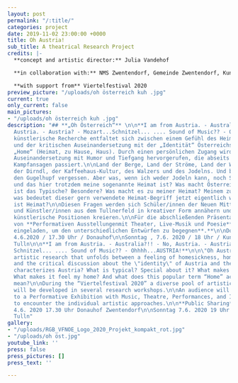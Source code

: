 ```yaml
---
layout: post
permalink: "/:title/"
categories: project
date: 2019-11-02 23:00:00 +0000
title: Oh Austria!
sub_title: A theatrical Research Project
credits: |-
  **concept and artistic director:** Julia Vandehof

  **in collaboration with:** NMS Zwentendorf, Gemeinde Zwentendorf, Kunstwerkstatt Tulln, artists from Tulln

  **with support from** Viertelfestival 2020
preview_picture: "/uploads/oh österreich kuh .jpg"
current: true
only_current: false
main_pictures:
- "/uploads/oh österreich kuh .jpg"
description: "## **„Oh Österreich“** \n\n**I am from Austria. - Australia?! - No,
  Austria. - Austria? - Mozart...Schnitzel... .... Sound of Music?? - Ohhhh...AUSTRIA!**\n\nDie
  künstlerische Recherche entfaltet sich zwischen einem Gefühl des Heimwehs, der Heimatliebe
  und der kritischen Auseinandersetzung mit der „Identität“ Österreichs und des Begriffes
  „Home“ (Heimat, zu Hause, Haus). Durch einen persönlichen Zugang wird eine kritische
  Auseinandersetzung mit Humor und Tiefgang hervorgerufen, die abseits von populistischen
  Kampfansagen passiert.\n\nLand der Berge, Land der Ströme, Land der Würstlstände,
  der Dirndl, der Kaffeehaus-Kultur, des Walzers und des Jodelns. Und bitte nicht
  den Gugelhupf vergessen. Aber was, wenn ich weder Jodeln kann, noch Schnitzel mag
  und das hier trotzdem meine sogenannte Heimat ist? Was macht Österreich aus? Was
  ist das Typische? Besondere? Was macht es zu meiner Heimat? Meinem zu Hause? Und
  was bedeutet dieser gern verwendete Heimat-Begriff jetzt eigentlich wirklich? Was
  ist Heimat?\n\nDiesen Fragen werden sich Schüler/innen der Neuen Mittelschule Zwentendorf
  und Künstler/innen aus dem Tullnerfeld in kreativer Form annähern und dazu verschiedene
  künstlerische Positionen kreieren.\n\nFür die abschließenden Präsentationen in Form
  von **Performativen Ausstellungenmit Theater, Live-Musik und Poesie** wird das Publikum
  eingeladen, um den unterschiedlichen Entwürfen zu begegnen**.**\n\nDonnerstag ,
  4.6.2020 / 17.30 Uhr / Donauhof\n\nSonntag , 7.6. 2020 / 18 Uhr / Kunstwerkstatt
  Tulln\n\n**I am from Austria. - Australia?!! - No, Austria. - Austria? -Mozart...
  Schnitzel... .... Sound of Music?? - Ohhhh...AUSTRIA!**\n\n\"Oh Austria\" is an
  artistic research that unfolds between a feeling of homesickness, homeland love
  and the critical discussion about the \"identity\" of Austria and the term \"home”.\n\nWhat
  characterizes Austria? What is typical? Special about it? What makes it my home?
  What makes it feel my home? And what does this popular term “Home” actually really
  mean?\n\nDuring the “Viertelfestival 2020” a diverse pool of artistic positions
  will be developed in several research workshops.\n\nAn audience will be invited
  to a Performative Exhibition with Music, Theatre, Performances, and Installation
  to encounter the individual artistic approaches.\n\n**Public Sharing**\n\nDonnerstag
  4.6. 2020 17.30 Uhr Donauhof Zwentendorf\n\nSonntag 7.6. 2020 19 Uhr Kunstwerkstatt
  Tulln"
gallery:
- "/uploads/RGB_VFNOE_Logo_2020_Projekt_kompakt_rot.jpg"
- "/uploads/oh öst.jpg"
youtube_link: ''
press: false
press_pictures: []
press_text: ''

---
```

